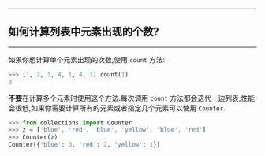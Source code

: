 ***

## 如何计算列表中元素出现的个数?

***

如果你想计算单个元素出现的次数,使用 `count` 方法:

```python
>>> [1, 2, 3, 4, 1, 4, 1].count(1)
3
```

**不要**在计算多个元素时使用这个方法.每次调用 `count` 方法都会迭代一边列表,性能会很低,如果你需要计算所有的元素或者指定几个元素可以使用 `Counter`.

```python
>>> from collections import Counter
>>> z = ['blue', 'red', 'blue', 'yellow', 'blue', 'red']
>>> Counter(z)
Counter({'blue': 3, 'red': 2, 'yellow': 1})
```
